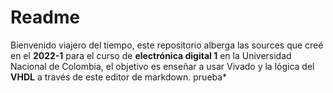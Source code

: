 # Readme
Bienvenido viajero del tiempo, este repositorio alberga las sources que creé en el **2022-1** para el curso de **electrónica digital 1** en la Universidad Nacional de Colombia, el objetivo es enseñar a usar Vivado y la lógica del **VHDL** a través de este editor de markdown.
prueba*

